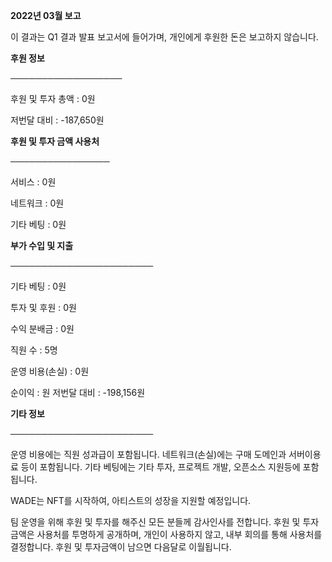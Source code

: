 **2022년 03월 보고**

이 결과는 Q1 결과 발표 보고서에 들어가며, 개인에게 후원한 돈은 보고하지 않습니다.


**후원 정보**

──────────────────

후원 및 투자 총액 : 0원

저번달 대비 : -187,650원


**후원 및 투자 금액 사용처**

────────────────

서비스 : 0원

네트워크 : 0원

기타 베팅 : 0원


**부가 수입 및 지출**

───────────────────────

기타 베팅 : 0원

투자 및 후원 : 0원

수익 분배금 : 0원

직원 수 : 5명

운영 비용(손실) : 0원

순이익 : 원
저번달 대비 : -198,156원


**기타 정보**

───────────────────────

운영 비용에는 직원 성과급이 포함됩니다.
네트워크(손실)에는 구매 도메인과 서버이용료 등이 포함됩니다.
기타 베팅에는 기타 투자, 프로젝트 개발, 오픈소스 지원등에 포함됩니다.

WADE는 NFT를 시작하여, 아티스트의 성장을 지원할 예정입니다.

팀 운영을 위해 후원 및 투자를 해주신 모든 분들께 감사인사를 전합니다.
후원 및 투자금액은 사용처를 투명하게 공개하며, 개인이 사용하지 않고, 내부 회의를 통해 사용처를 결정합니다.
후원 및 투자금액이 남으면 다음달로 이월됩니다.
